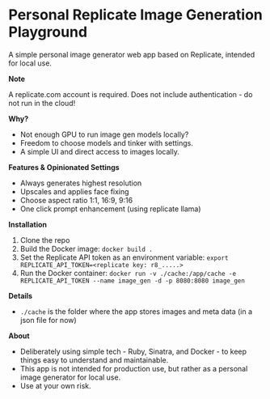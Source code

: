 # Personal Replicate Image Generation Playground

A simple personal image generator web app based on Replicate, intended for local use.

**Note**

A replicate.com account is required.
Does not include authentication - do not run in the cloud!

**Why?**

* Not enough GPU to run image gen models locally?
* Freedom to choose models and tinker with settings.
* A simple UI and direct access to images locally.

**Features & Opinionated Settings**

* Always generates highest resolution
* Upscales and applies face fixing
* Choose aspect ratio 1:1, 16:9, 9:16
* One click prompt enhancement (using replicate llama)

**Installation**

1. Clone the repo
2. Build the Docker image: `docker build .`
3. Set the Replicate API token as an environment variable: `export REPLICATE_API_TOKEN=<replicate key: r8_.....>`
4. Run the Docker container: `docker run -v ./cache:/app/cache -e REPLICATE_API_TOKEN --name image_gen -d -p 8080:8080 image_gen`

**Details**
* `./cache` is the folder where the app stores images and meta data (in a json file for now)

**About**

* Deliberately using simple tech - Ruby, Sinatra, and Docker - to keep things easy to understand and maintainable.
* This app is not intended for production use, but rather as a personal image generator for local use.
* Use at your own risk.
